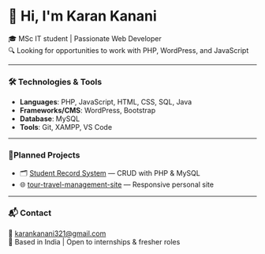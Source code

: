 # 👋 Hi, I'm Karan Kanani

🎓 MSc IT student | Passionate Web Developer  
🔍 Looking for opportunities to work with PHP, WordPress, and JavaScript  

---

### 🛠️ Technologies & Tools
- **Languages**: PHP, JavaScript, HTML, CSS, SQL, Java
- **Frameworks/CMS**: WordPress, Bootstrap
- **Database**: MySQL
- **Tools**: Git, XAMPP, VS Code

---

### 🚀Planned Projects
- 🗂 [Student Record System](https://github.com/KaranKanani1/student-management-system) — CRUD with PHP & MySQL  
- 🌐 [tour-travel-management-site](https://github.com/KaranKanani1/tour-travel-management-site) — Responsive personal site

---

### 📬 Contact
📧 karankanani321@gmail.com  
📍 Based in India | Open to internships & fresher roles
